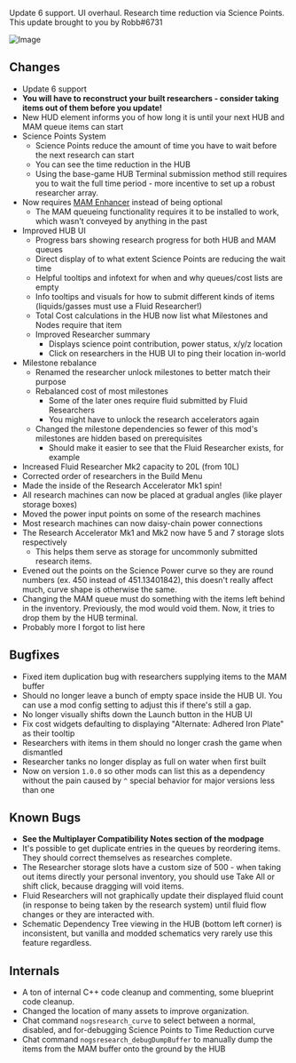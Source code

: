 Update 6 support. UI overhaul. Research time reduction via Science Points. This update brought to you by Robb#6731






![Image](https://i.imgur.com/btFKmZt.jpg)

## Changes

* Update 6 support
* **You will have to reconstruct your built researchers - consider taking items out of them before you update!**
* New HUD element informs you of how long it is until your next HUB and MAM queue items can start
* Science Points System
  * Science Points reduce the amount of time you have to wait before the next research can start
  * You can see the time reduction in the HUB
  * Using the base-game HUB Terminal submission method still requires you to wait the full time period - more incentive to set up a robust researcher array.
* Now requires [MAM Enhancer](https://ficsit.app/mod/MAMTips) instead of being optional
  * The MAM queueing functionality requires it to be installed to work, which wasn't conveyed by anything in the past
* Improved HUB UI
  * Progress bars showing research progress for both HUB and MAM queues
  * Direct display of to what extent Science Points are reducing the wait time
  * Helpful tooltips and infotext for when and why queues/cost lists are empty
  * Info tooltips and visuals for how to submit different kinds of items (liquids/gasses must use a Fluid Researcher!)
  * Total Cost calculations in the HUB now list what Milestones and Nodes require that item
  * Improved Researcher summary
    * Displays science point contribution, power status, x/y/z location
    * Click on researchers in the HUB UI to ping their location in-world
* Milestone rebalance
  * Renamed the researcher unlock milestones to better match their purpose
  * Rebalanced cost of most milestones
    * Some of the later ones require fluid submitted by Fluid Researchers
    * You might have to unlock the research accelerators again
  * Changed the milestone dependencies so fewer of this mod's milestones are hidden based on prerequisites
    * Should make it easier to see that the Fluid Researcher exists, for example
* Increased Fluid Researcher Mk2 capacity to 20L (from 10L)
* Corrected order of researchers in the Build Menu
* Made the inside of the Research Accelerator Mk1 spin!
* All research machines can now be placed at gradual angles (like player storage boxes)
* Moved the power input points on some of the research machines
* Most research machines can now daisy-chain power connections
* The Research Accelerator Mk1 and Mk2 now have 5 and 7 storage slots respectively
  * This helps them serve as storage for uncommonly submitted research items.
* Evened out the points on the Science Power curve so they are round numbers (ex. 450 instead of 451.13401842), this doesn't really affect much, curve shape is otherwise the same.
* Changing the MAM queue must do something with the items left behind in the inventory. Previously, the mod would void them. Now, it tries to drop them by the HUB terminal. 
* Probably more I forgot to list here

## Bugfixes

* Fixed item duplication bug with researchers supplying items to the MAM buffer
* Should no longer leave a bunch of empty space inside the HUB UI. You can use a mod config setting to adjust this if there's still a gap.
* No longer visually shifts down the Launch button in the HUB UI
* Fix cost widgets defaulting to displaying "Alternate: Adhered Iron Plate" as their tooltip
* Researchers with items in them should no longer crash the game when dismantled
* Researcher tanks no longer display as full on water when first built
* Now on version `1.0.0` so other mods can list this as a dependency without the pain caused by `^` special behavior for major versions less than one

## Known Bugs

* **See the Multiplayer Compatibility Notes section of the modpage**
* It's possible to get duplicate entries in the queues by reordering items. They should correct themselves as researches complete.
* The Researcher storage slots have a custom size of 500 - when taking out items directly your personal inventory, you should use Take All or shift click, because dragging will void items.
* Fluid Researchers will not graphically update their displayed fluid count (in response to being taken by the research system) until fluid flow changes or they are interacted with.
* Schematic Dependency Tree viewing in the HUB (bottom left corner) is inconsistent, but vanilla and modded schematics very rarely use this feature regardless.

## Internals

* A ton of internal C++ code cleanup and commenting, some blueprint code cleanup.
* Changed the location of many assets to improve organization.
* Chat command `nogsresearch_curve` to select between a normal, disabled, and for-debugging Science Points to Time Reduction curve
* Chat command `nogsresearch_debugDumpBuffer` to manually dump the items from the MAM buffer onto the ground by the HUB
